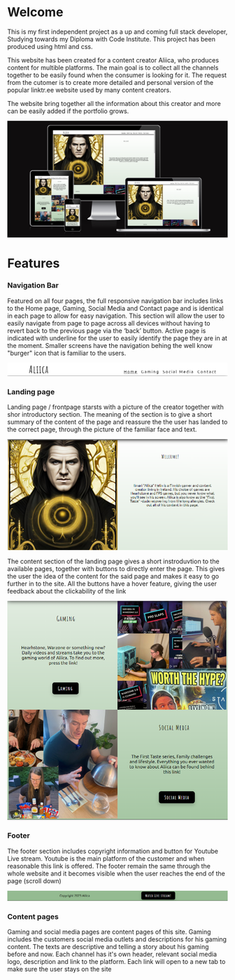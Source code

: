 # Welcome

This is my first independent project as a up and coming full stack developer, Studying towards my Diploma with Code Institute. This project has been produced using html and css.

This website has been created for a content creator Aliica, who produces content for multible platforms. The main goal is to collect all the channels together to be easily found when the consumer is looking for it. The request from the cutomer is to create more detailed and personal version of the popular linktr.ee website used by many content creators.

The website bring together all the information about this creator and more can be easily added if the portfolio grows.

![Screenshot](assets/pictures/overall.png)

# Features

### Navigation Bar

Featured on all four pages, the full responsive navigation bar includes links to the Home page, Gaming, Social Media and Contact page and is identical in each page to allow for easy navigation.
This section will allow the user to easily navigate from page to page across all devices without having to revert back to the previous page via the ‘back’ button. Active page is indicated with underline for the user to easily identify the page they are in at the moment.
Smaller screens have the navigation behing the well know "burger" icon that is familiar to the users.

![navbar](assets/pictures/navbar.png)

### Landing page

Landing page / frontpage starsts with a picture of the creator together with shor introductory section. The meaning of the section is to give a short summary of the content of the page and reassure the the user has landed to the correct page, through the picture of the familiar face and text.

![landingpage](assets/pictures/landingpage.png)

The content section of the landing page gives a short instroduvtion to the available pages, together with buttons to directly enter the page. This gives the user the idea of the content for the said page and makes it easy to go further in to the site. All the buttons have a hover feature, giving the user feedback about the clickability of the link

![content](assets/pictures/content.png)

### Footer

The footer section includes copyright information and button for Youtube Live stream. Youtube is the main platform of the customer and when reasonable this link is offered. The footer remain the same through the whole website and it becomes visible when the user reaches the end of the page (scroll down)

![footer](assets/pictures/footer.png)

### Content pages

Gaming and social media pages are content pages of this site. Gaming includes the customers social media outlets and descriptions for his gaming content. The texts are descriptive and telling a story about his gaming before and now. Each channel has it's own header, relevant social media logo, description and link to the platform. Each link will open to a new tab to make sure the user stays on the site